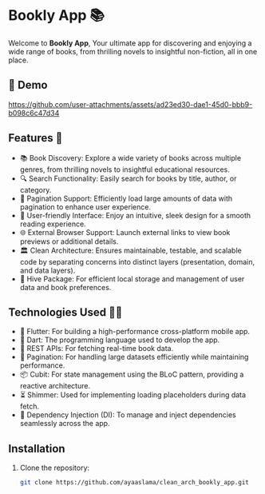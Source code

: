# Bookly App 📚

Welcome to **Bookly App**, Your ultimate app for discovering and enjoying a wide range of books, from thrilling novels to insightful non-fiction, all in one place.

## 📱 Demo



https://github.com/user-attachments/assets/ad23ed30-dae1-45d0-bbb9-b098c6c47d34



## Features 🎨
- 📚 Book Discovery: Explore a wide variety of books across multiple genres, from thrilling novels to insightful educational resources.
- 🔍 Search Functionality: Easily search for books by title, author, or category.
- 🔄 Pagination Support: Efficiently load large amounts of data with pagination to enhance user experience.
- 📱 User-friendly Interface: Enjoy an intuitive, sleek design for a smooth reading experience.
- 🌐 External Browser Support: Launch external links to view book previews or additional details.
- 🏛️ Clean Architecture: Ensures maintainable, testable, and scalable code by separating concerns into distinct layers (presentation, domain, and data layers).
- 💾 Hive Package: For efficient local storage and management of user data and book preferences.
## Technologies Used 👩‍💻
- 🚀 Flutter: For building a high-performance cross-platform mobile app.
- 🔷 Dart: The programming language used to develop the app.
- 📡 REST APIs: For fetching real-time book data.
- 🔄 Pagination: For handling large datasets efficiently while maintaining performance.
- 📦 Cubit: For state management using the BLoC pattern, providing a reactive architecture.
- ⏳ Shimmer: Used for implementing loading placeholders during data fetch.
- 📱 Dependency Injection (DI): To manage and inject dependencies seamlessly across the app.


## Installation

1. Clone the repository:
   ```bash
   git clone https://github.com/ayaaslama/clean_arch_bookly_app.git

